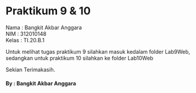 # Praktikum 9 & 10
 
Nama  : Bangkit Akbar Anggara<br>
NIM   : 312010148<br>
Kelas : TI.20.B.1<br>

Untuk melihat tugas praktikum 9 silahkan masuk kedalam folder Lab9Web, sedangkan untuk praktikum 10 silahkan ke folder Lab10Web<br>

Sekian Terimakasih.

#### By : Bangkit Akbar Anggara
